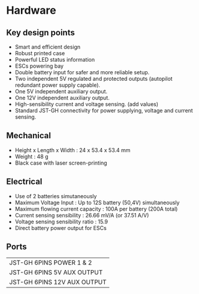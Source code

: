 # Hardware

## Key design points

* Smart and efficient design
* Robust printed case
* Powerful LED status information
* ESCs powering bay
* Double battery input for safer and more reliable setup.
* Two independent 5V regulated and protected outputs \(autopilot redundant power supply capable\).
* One 5V independent auxiliary output.
* One 12V independent auxiliary output.
* High-sensibility current and voltage sensing. \(add values\)
* Standard JST-GH connectivity for power supplying, voltage and current sensing.

## Mechanical

* Height x Length x Width : 24 x 53.4 x 53.4 mm
* Weight : 48 g
* Black case with laser screen-printing

## Electrical

* Use of 2 batteries simutaneously
* Maximum Voltage Input : Up to 12S battery \(50,4V\) simultaneously
* Maximum flowing current capacity : 100A per battery \(200A total\)
* Current sensing sensibility : 26.66 mV/A \(or 37.51 A/V\)
* Voltage sensing sensibility ratio : 15.9
* Direct battery power output for ESCs

## Ports

|  |
| :--- |
| JST-GH 6PINS POWER 1 & 2  |
| JST-GH 6PINS 5V AUX OUTPUT  |
| JST-GH 6PINS 12V AUX OUTPUT  |

